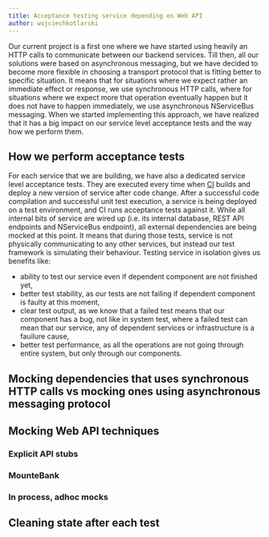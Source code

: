 ```yaml
---
title: Acceptance testing service depending on Web API
author: wojciechkotlarski
---
```


Our current project is a first one where we have started using heavily an HTTP calls to communicate between our backend services.
Till then, all our solutions were based on asynchronous messaging, but we have decided to become more flexible in choosing a transport protocol that is fitting better to specific situation.
It means that for situations where we expect rather an immediate effect or response, we use synchronous HTTP calls, where for situations where we expect more that operation eventually happen but it does not have to happen immediately, we use asynchronous NServiceBus messaging.
When we started implementing this approach, we have realized that it has a big impact on our service level acceptance tests and the way how we perform them.

## How we perform acceptance tests

For each service that we are building, we have also a dedicated service level acceptance tests. They are executed every time when [CI](http://en.wikipedia.org/wiki/Continuous_integration) builds and deploy a new version of service after code change. After a successful code compilation and successful unit test execution, a service is being deployed on a test environment, and CI runs acceptance tests against it.
While all internal bits of service are wired up (i.e. its internal database, REST API endpoints and NServiceBus endpoint), all external dependencies are being mocked at this point.
It means that during those tests, service is not physically communicating to any other services, but instead our test framework is simulating their behaviour.
Testing service in isolation gives us benefits like:

* ability to test our service even if dependent component are not finished yet,
* better test stability, as our tests are not failing if dependent component is faulty at this moment,
* clear test output, as we know that a failed test means that our component has a bug, not like in system test, where a failed test can mean that our service, any of dependent services or infrastructure is a fauilure cause,
* better test performance, as all the operations are not going through entire system, but only through our components.

## Mocking dependencies that uses synchronous HTTP calls vs mocking ones using asynchronous messaging protocol

## Mocking Web API techniques
### Explicit API stubs
### MounteBank
### In process, adhoc mocks

## Cleaning state after each test